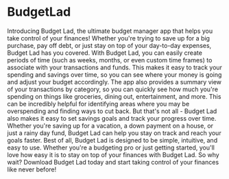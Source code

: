 # BudgetLad

Introducing Budget Lad, the ultimate budget manager app that helps you take control of your finances! Whether you're trying to save up for a big purchase, pay off debt, or just stay on top of your day-to-day expenses, Budget Lad has you covered.
With Budget Lad, you can easily create periods of time (such as weeks, months, or even custom time frames) to associate with your transactions and funds. This makes it easy to track your spending and savings over time, so you can see where your money is going and adjust your budget accordingly.
The app also provides a summary view of your transactions by category, so you can quickly see how much you're spending on things like groceries, dining out, entertainment, and more. This can be incredibly helpful for identifying areas where you may be overspending and finding ways to cut back.
But that's not all - Budget Lad also makes it easy to set savings goals and track your progress over time. Whether you're saving up for a vacation, a down payment on a house, or just a rainy day fund, Budget Lad can help you stay on track and reach your goals faster.
Best of all, Budget Lad is designed to be simple, intuitive, and easy to use. Whether you're a budgeting pro or just getting started, you'll love how easy it is to stay on top of your finances with Budget Lad.
So why wait? Download Budget Lad today and start taking control of your finances like never before!
